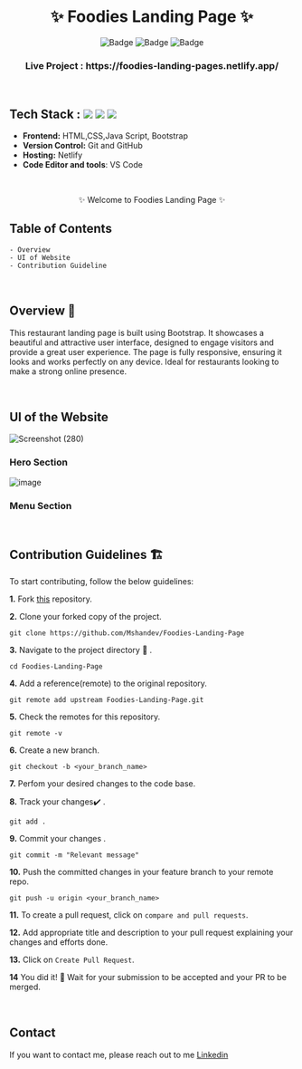 <h1 align="center">
       ✨  Foodies Landing Page  ✨
</h1>

<div align="center">

![Badge](https://img.shields.io/badge/Tech_Stack-HTML-orange) ![Badge](https://img.shields.io/badge/CSS-blue) ![Badge](https://img.shields.io/badge/-Java_Script-yellow)

</div>

<h3 align="center">
          Live Project : https://foodies-landing-pages.netlify.app/
</h3>
<br />

## Tech Stack : <img src="https://img.shields.io/badge/html5%20-%23E34F26.svg?&style=for-the-badge&logo=html5&logoColor=white"/> <img src="https://img.shields.io/badge/css3%20-%231572B6.svg?&style=for-the-badge&logo=css3&logoColor=white"/> <img src="https://img.shields.io/badge/Bootstrap-563D7C?style=for-the-badge&logo=bootstrap&logoColor=white"/>  


- **Frontend:** HTML,CSS,Java Script, Bootstrap 
- **Version Control:** Git and GitHub
- **Hosting:** Netlify
- **Code Editor and tools**: VS Code

 <br />

   <p align="center">✨ Welcome to Foodies Landing Page ✨ <br /></p>


## Table of Contents

    - Overview
    - UI of Website
    - Contribution Guideline

 <br />


## Overview 🔨

This restaurant landing page is built using Bootstrap. It showcases a beautiful and attractive user interface, designed to engage visitors and provide a great user experience. The page is fully responsive, ensuring it looks and works perfectly on any device. Ideal for restaurants looking to make a strong online presence.

  <br />

## UI of the Website

![Screenshot (280)](https://i.ibb.co/r76F1z7/Bootstrap-Gig-1.webp) 
### Hero Section 

![image](https://i.ibb.co/QHzdwkr/Bootstrap-Gig-2.webp)  
### Menu Section 

<br/>


## Contribution Guidelines 🏗

 To start contributing, follow the below guidelines:

**1.** Fork [this](https://github.com/Mshandev/Foodies-Landing-Page) repository.

**2.** Clone your forked copy of the project.

```
git clone https://github.com/Mshandev/Foodies-Landing-Page
```

**3.** Navigate to the project directory :file_folder: .

```
cd Foodies-Landing-Page
```

**4.** Add a reference(remote) to the original repository.

```
git remote add upstream Foodies-Landing-Page.git
```

**5.** Check the remotes for this repository.

```
git remote -v
```

**6.** Create a new branch.

```
git checkout -b <your_branch_name>
```

**7.** Perfom your desired changes to the code base.

**8.** Track your changes:heavy_check_mark: .

```
git add .
```

**9.** Commit your changes .

```
git commit -m "Relevant message"
```

**10.** Push the committed changes in your feature branch to your remote repo.

```
git push -u origin <your_branch_name>
```

**11.** To create a pull request, click on `compare and pull requests`.

**12.** Add appropriate title and description to your pull request explaining your changes and efforts done.

**13.** Click on `Create Pull Request`.

**14** You did it! 🥳 Wait for your submission to be accepted and your PR to be merged.

<br />

## Contact

If you want to contact me, please reach out to me [Linkedin](https://www.linkedin.com/in/muhammad-shan-full-stack-developer/)
